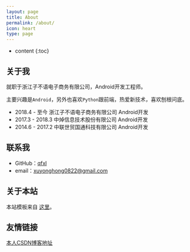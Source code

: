 ```yaml
---
layout: page
title: About
permalink: /about/
icon: heart
type: page
---
```


* content
{:toc}

## 关于我

就职于浙江子不语电子商务有限公司，Android开发工程师。

主要兴趣是`Android`，另外也喜欢`Python`跟前端，热爱新技术，喜欢刨根问底。

* 2018.4 - 至今   浙江子不语电子商务有限公司 Android开发
* 2017.3 - 2018.3 中焯信息技术股份有限公司 Android开发
* 2014.6 - 2017.2 中联世贸国通科技有限公司 Android开发


## 联系我

* GitHub：[qfxl](https://github.com/qfxl)
* email：xuyonghong0822@gmail.com

## 关于本站

本站模板来自 [这里](https://github.com/Gaohaoyang/gaohaoyang.github.io)。


## 友情链接

[本人CSDN博客地址](https://blog.csdn.net/xuyonghong1122) 

